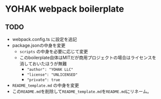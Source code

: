 # YOHAK webpack boilerplate



## TODO
* webpack.config.ts に設定を追記
* package.jsonの中身を変更
  * `scripts` の中身を必要に応じて変更
  * このboilerplate自体はMITだが商用プロジェクトの場合はライセンスを消しておいたほうが無難
    * `"author": "YOHAK LLC"`
    * `"license": "UNLICENSED"`
    * `"private": true`
* `README_template.md` の中身を変更
* この`README.md`を削除して`README_template.md`を`README.md`にリネーム。
